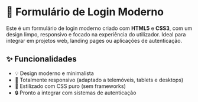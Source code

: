 # 🔐 Formulário de Login Moderno

Este é um formulário de login moderno criado com **HTML5** e **CSS3**, com um design limpo, responsivo e focado na experiência do utilizador.
Ideal para integrar em projetos web, landing pages ou aplicações de autenticação.

## ✨ Funcionalidades

- 💡 Design moderno e minimalista
- 📱 Totalmente responsivo (adaptado a telemóveis, tablets e desktops)
- 🎨 Estilizado com CSS puro (sem frameworks)
- 🔒 Pronto a integrar com sistemas de autenticação
